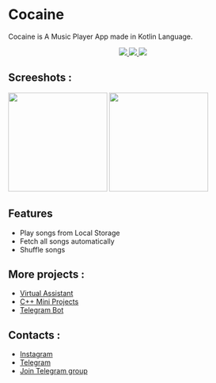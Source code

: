 
# Cocaine

Cocaine is A Music Player App made in Kotlin Language.

<p align="center">
	<a href="https://github.com/vishal2376/Cocaine/issues">
	<img src="https://img.shields.io/github/issues/vishal2376/Cocaine"/>
	</a>
	<a href="https://github.com/vishal2376/Cocaine/stargazers">
	<img src="https://img.shields.io/github/stars/vishal2376/Cocaine"/>
	</a>
	<a href="https://github.com/vishal2376/Cocaine/blob/master/LICENSE">
	<img src="https://img.shields.io/github/license/vishal2376/Cocaine"/>
	</a>
</p>


## Screeshots :

<img src="screenshots/Player_UI.png" height="200px">
<img src="screenshots/MusicList_UI.png" height="200px">


## Features

 - Play songs from Local Storage
 - Fetch all songs automatically
 - Shuffle songs


## More projects :

 - [Virtual Assistant](https://github.com/vishal2376/virtual-assistant)
 - [C++ Mini Projects](https://github.com/vishal2376/cpp-mini-projects)
 - [Telegram Bot](https://github.com/vishal2376/telegram-bot)


## Contacts :

 - [Instagram](https://www.instagram.com/vishal_2376/)
 - [Telegram](https://t.me/vishal2376/)
 - [Join Telegram group](https://t.me/cppwithtricks)